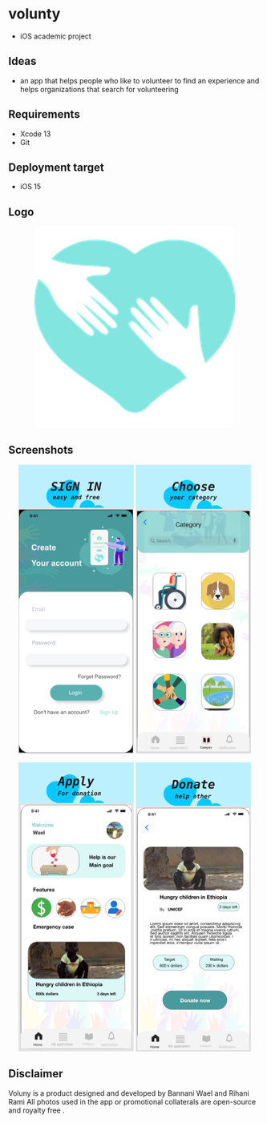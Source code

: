 # volunty
- iOS academic project

## Ideas
- an app that helps people who like to volunteer to find an experience 
and helps organizations that search for volunteering

## Requirements

* Xcode 13
* Git

## Deployment target
* iOS 15

## Logo
<p align="center"> 
<img src="https://github.com/waelbannani22/volunty/blob/main/volunty/volunty/Assets.xcassets/logo.imageset/logo.png" with="400" height="400" /></p>

## Screenshots
<p align="center"> 
<img src="https://github.com/waelbannani22/tyVolunty/blob/main/assets/signIn.png" width="230" height="577"/> <img src="https://github.com/waelbannani22/tyVolunty/blob/main/assets/category.png" width="230" height="577"/></p>

<p align="center"> 
<img src="https://github.com/waelbannani22/tyVolunty/blob/main/assets/applyForDonation.png" width="230" height="577"/> <img src="https://github.com/waelbannani22/tyVolunty/blob/main/assets/DonateAndHelp.png" width="230" height="577"/></p>

## Disclaimer
Voluny is a product designed and developed by Bannani Wael and Rihani Rami
All photos used in the app or promotional collaterals are open-source and royalty free .
